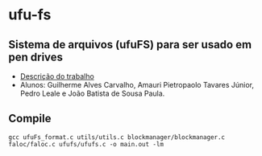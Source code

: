 # ufu-fs

## Sistema de arquivos (ufuFS) para ser usado em pen drives

- [Descrição do trabalho](https://ufubr.sharepoint.com/sites/GBC045-SistemasOperacionaisMaterial/Documentos%20Compartilhados/8%20-%20Unidade%20VIII%20(Estudo%20de%20Casos%20-%20TCDs)/TEMAS/TCD-G3.pdf)
- Alunos: Guilherme Alves Carvalho, Amauri Pietropaolo Tavares Júnior, Pedro Leale e João Batista de Sousa Paula.

## Compile

`gcc ufuFs_format.c utils/utils.c blockmanager/blockmanager.c faloc/faloc.c ufufs/ufufs.c -o main.out -lm`
